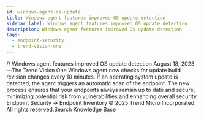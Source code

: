```yaml
---
id: windows-agent-os-update
title: Windows agent features improved OS update detection
sidebar_label: Windows agent features improved OS update detection
description: Windows agent features improved OS update detection
tags:
  - endpoint-security
  - trend-vision-one
---
```


/*<![CDATA[*/ $('#title').html($('meta[name=map-description]').attr('content')); /*]]>*/ Windows agent features improved OS update detection August 18, 2023—The Trend Vision One Windows agent now checks for update build revision changes every 10 minutes. If an operating system update is detected, the agent triggers an automatic scan of the endpoint. The new process ensures that your endpoints always remain up to date and secure, minimizing potential risk from vulnerabilities and enhancing overall security. Endpoint Security → Endpoint Inventory © 2025 Trend Micro Incorporated. All rights reserved.Search Knowledge Base